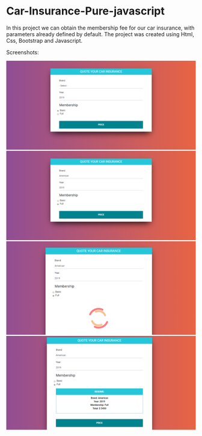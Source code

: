 # Car-Insurance-Pure-javascript
In this project we can obtain the membership fee for our car insurance, with parameters already defined by default.
The project was created using Html, Css, Bootstrap and Javascript.

Screenshots:

![](img/screenshots/Screenshot_1.png)
![](img/screenshots/Screenshot_2.png)
![](img/screenshots/Screenshot_3.png)
![](img/screenshots/Screenshot_4.png)
